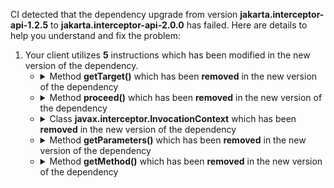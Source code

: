 CI detected that the dependency upgrade from version **jakarta.interceptor-api-1.2.5** to **jakarta.interceptor-api-2.0.0** has failed. Here are details to help you understand and fix the problem:
1. Your client utilizes **5** instructions which has been modified in the new version of the dependency.
   * <details>
        <summary>Method <b>getTarget()</b> which has been <b>removed</b> in the new version of the dependency</summary>
            
        * <details>
          <summary>The failure is identified from the logs generated in the build process. </summary>
          

          </details>
            
     </details>
   * <details>
        <summary>Method <b>proceed()</b> which has been <b>removed</b> in the new version of the dependency</summary>
            
        * <details>
          <summary>The failure is identified from the logs generated in the build process. </summary>
          

          </details>
            
     </details>
   * <details>
        <summary>Class <b>javax.interceptor.InvocationContext</b> which has been <b>removed</b> in the new version of the dependency</summary>
            
        * <details>
          <summary>The failure is identified from the logs generated in the build process. </summary>
          
            *   >[[ERROR] /cdi-test/cdi-test-core/src/main/java/de/hilling/junit/cdi/scope/CallRedirectionInterceptor.java:[28,38] cannot find symbol](https://github.com/chains-project/breaking-good/actions/runs/8110103454/job/22166641300#step:4:1280)
            *   An error was detected in line 28 which is making use of an outdated API.
             ``` java
             28   javax.interceptor.InvocationContext;
            ```

          </details>
            
     </details>
   * <details>
        <summary>Method <b>getParameters()</b> which has been <b>removed</b> in the new version of the dependency</summary>
            
        * <details>
          <summary>The failure is identified from the logs generated in the build process. </summary>
          

          </details>
            
     </details>
   * <details>
        <summary>Method <b>getMethod()</b> which has been <b>removed</b> in the new version of the dependency</summary>
            
        * <details>
          <summary>The failure is identified from the logs generated in the build process. </summary>
          

          </details>
            
     </details>


